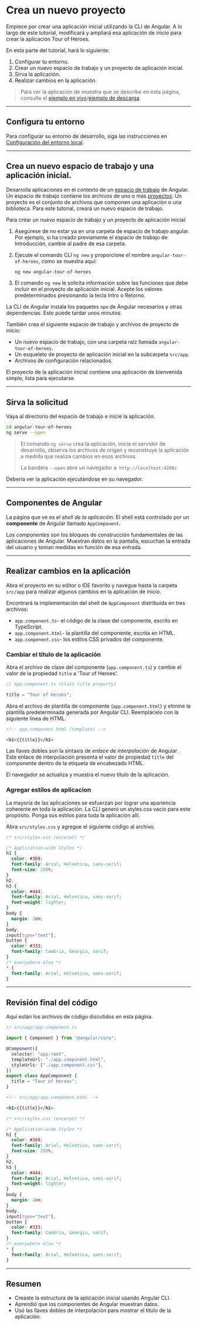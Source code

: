 # Crea un nuevo proyecto

Empiece por crear una aplicación inicial utilizando la CLI de Angular. A lo largo de este tutorial, modificará y ampliará esa aplicación de inicio para crear la aplicación Tour of Heroes.

En esta parte del tutorial, hará lo siguiente:

1. Configurar tu entorno.
2. Crear un nuevo espacio de trabajo y un proyecto de aplicación inicial.
3. Sirva la aplicación.
4. Realizar cambios en la aplicación.

> Para ver la aplicación de muestra que se describe en esta página, consulte el [ejemplo en vivo](https://angular.io/generated/live-examples/toh-pt0/stackblitz.html)/[ejemplo de descarga](https://angular.io/generated/zips/toh-pt0/toh-pt0.zip).

---

## Configura tu entorno

Para configurar su entorno de desarrollo, siga las instrucciones en [Configuración del entorno local](https://angular.io/guide/setup-local).

---

## Crea un nuevo espacio de trabajo y una aplicación inicial.

Desarrolla aplicaciones en el contexto de un [espacio de trabajo](https://angular.io/guide/glossary#workspace) de Angular. Un espacio de trabajo contiene los archivos de uno o más [proyectos](https://angular.io/guide/glossary#project). Un proyecto es el conjunto de archivos que componen una aplicación o una biblioteca. Para este tutorial, creará un nuevo espacio de trabajo.

Para crear un nuevo espacio de trabajo y un proyecto de aplicación inicial:

1. Asegúrese de no estar ya en una carpeta de espacio de trabajo angular. Por ejemplo, si ha creado previamente el espacio de trabajo de Introducción, cambie al padre de esa carpeta.

2. Ejecute el comando CLI `ng new` y proporcione el nombre `angular-tour-of-heroes`, como se muestra aquí:

   ```bash
   ng new angular-tour-of-heroes
   ```

3. El comando `ng new` le solicita información sobre las funciones que debe incluir en el proyecto de aplicación inicial. Acepte los valores predeterminados presionando la tecla Intro o Retorno.

La CLI de Angular instala los paquetes `npm` de Angular necesarios y otras dependencias. Esto puede tardar unos minutos.

También crea el siguiente espacio de trabajo y archivos de proyecto de inicio:

- Un nuevo espacio de trabajo, con una carpeta raíz llamada `angular-tour-of-heroes`.
- Un esqueleto de proyecto de aplicación inicial en la subcarpeta `src/app`.
- Archivos de configuración relacionados.

El proyecto de la aplicación inicial contiene una aplicación de bienvenida simple, lista para ejecutarse.

---

## Sirva la solicitud

Vaya al directorio del espacio de trabajo e inicie la aplicación.

```bash
cd angular-tour-of-heroes
ng serve --open
```

> El comando `ng serve` crea la aplicación, inicia el servidor de desarrollo, observa los archivos de origen y reconstruye la aplicación a medida que realiza cambios en esos archivos.
>
> La bandera `--open` abre un navegador a` http://localhost:4200/`.

Debería ver la aplicación ejecutándose en su navegador.

---

## Componentes de Angular

La página que ve es el _shell de la aplicación_. El shell está controlado por un **componente** de Angular llamado `AppComponent`.

Los _componentes_ son los bloques de construcción fundamentales de las aplicaciones de Angular. Muestran datos en la pantalla, escuchan la entrada del usuario y toman medidas en función de esa entrada.

---

## Realizar cambios en la aplicación

Abra el proyecto en su editor o IDE favorito y navegue hasta la carpeta `src/app` para realizar algunos cambios en la aplicación de inicio.

Encontrará la implementación del shell de `AppComponent` distribuida en tres archivos:

- `app.component.ts`- el código de la clase del componente, escrito en TypeScript.
- `app.component.html`- la plantilla del componente, escrita en HTML.
- `app.component.css`- los estilos CSS privados del componente.

### Cambiar el título de la aplicación

Abra el archivo de clase del componente (`app.component.ts`) y cambie el valor de la propiedad `title` a 'Tour of Heroes'.

```ts
// app.component.ts (class title property)

title = "Tour of Heroes";
```

Abra el archivo de plantilla de componente (`app.component.html`) y elimine la plantilla predeterminada generada por Angular CLI. Reemplácelo con la siguiente línea de HTML.

```html
<!-- app.component.html (template) -->

<h1>{{title}}</h1>
```

Las llaves dobles son la sintaxis de _enlace de interpolación_ de Angular . Este enlace de interpolación presenta el valor de propiedad `title` del componente dentro de la etiqueta de encabezado HTML.

El navegador se actualiza y muestra el nuevo título de la aplicación.

### Agregar estilos de aplicacion

La mayoría de las aplicaciones se esfuerzan por lograr una apariencia coherente en toda la aplicación. La CLI generó un styles.css vacío para este propósito. Ponga sus estilos para toda la aplicación allí.

Abra `src/styles.css` y agregue el siguiente código al archivo.

```css
/* src/styles.css (excerpt) */

/* Application-wide Styles */
h1 {
  color: #369;
  font-family: Arial, Helvetica, sans-serif;
  font-size: 250%;
}
h2,
h3 {
  color: #444;
  font-family: Arial, Helvetica, sans-serif;
  font-weight: lighter;
}
body {
  margin: 2em;
}
body,
input[type="text"],
button {
  color: #333;
  font-family: Cambria, Georgia, serif;
}
/* everywhere else */
* {
  font-family: Arial, Helvetica, sans-serif;
}
```

---

## Revisión final del código

Aquí están los archivos de código discutidos en esta página.

```ts
// src/app/app.component.ts

import { Component } from "@angular/core";

@Component({
  selector: "app-root",
  templateUrl: "./app.component.html",
  styleUrls: ["./app.component.css"],
})
export class AppComponent {
  title = "Tour of Heroes";
}
```

```html
<!-- src/app/app.component.html -->

<h1>{{title}}</h1>
```

```css
/* src/styles.css (excerpt) */

/* Application-wide Styles */
h1 {
  color: #369;
  font-family: Arial, Helvetica, sans-serif;
  font-size: 250%;
}
h2,
h3 {
  color: #444;
  font-family: Arial, Helvetica, sans-serif;
  font-weight: lighter;
}
body {
  margin: 2em;
}
body,
input[type="text"],
button {
  color: #333;
  font-family: Cambria, Georgia, serif;
}
/* everywhere else */
* {
  font-family: Arial, Helvetica, sans-serif;
}
```

---

## Resumen

- Creaste la estructura de la aplicación inicial usando Angular CLI.
- Aprendió que los componentes de Angular muestran datos.
- Usó las llaves dobles de interpolación para mostrar el título de la aplicación.

